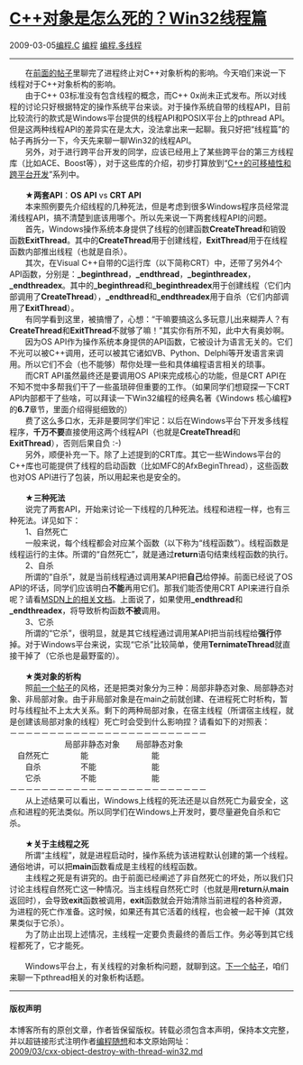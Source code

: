 <!DOCTYPE html>
<html xmlns="http://www.w3.org/1999/xhtml" xml:lang="zh-CN">
<head>
<meta http-equiv="Content-Type" content="text/html; charset=utf-8" />
<meta name="generator" content="Python script by program.think@gmail.com" />
<meta name="provider" content="program-think.blogspot.com" />
<link type="text/css" rel="stylesheet" href="../../css/program-think.css" />
<title>C++对象是怎么死的？Win32线程篇 - 编程随想的博客</title>
</head>
<body>
<div id="main" style="width:100%;">
<h1><a href="../../index.md" title="回到首页">C++对象是怎么死的？Win32线程篇</a></h1>
<div class="post-info"><span class="date-header">2009-03-05</span><a href="../../tags/E7BC96E7A88B.C.md" class="tag">编程.C</a> <a href="../../tags/E7BC96E7A88B.md" class="tag">编程</a> <a href="../../tags/E7BC96E7A88B.E5A49AE7BABFE7A88B.md" class="tag">编程.多线程</a> </div>
<hr>
<div class="post">
　　在<a href="../../2009/02/cxx-object-destroy-with-process.md">前面的帖子</a>里聊完了进程终止对C++对象析构的影响。今天咱们来说一下线程对于C++对象析构的影响。<br />　　由于C++ 03标准没有包含线程的概念，而C++ 0x尚未正式发布。所以对线程的讨论只好根据特定的操作系统平台来谈。对于操作系统自带的线程API，目前比较流行的款式是Windows平台提供的线程API和POSIX平台上的pthread API。但是这两种线程API的差异实在是太大，没法拿出来一起聊。我只好把“线程篇”的帖子再拆分一下，今天先来聊一聊Win32的线程API。<!--program-think--><br />　　另外，对于进行跨平台开发的同学，应该已经用上了某些跨平台的第三方线程库（比如ACE、Boost等），对于这些库的介绍，初步打算放到“<a href="../../2009/01/cxx-cross-platform-develop-0-overview.md" target="_blank">C++的可移植性和跨平台开发</a>”系列中。<br /><br />　　★<b>两套API</b>：<b>OS API</b> vs <b>CRT API</b><br />　　本来照例要先介绍线程的几种死法，但是考虑到很多Windows程序员经常混淆线程API，搞不清楚到底该用哪个。所以先来说一下两套线程API的问题。<br />　　首先，Windows操作系统本身提供了线程的创建函数<b>CreateThread</b>和销毁函数<b>ExitThread</b>。其中的<b>CreateThread</b>用于创建线程，<b>ExitThread</b>用于在线程函数内部推出线程（也就是自杀）。<br />　　其次，在Visual C++自带的C运行库（以下简称CRT）中，还带了另外4个API函数，分别是：<b>_beginthread</b>，<b>_endthread</b>，<b>_beginthreadex</b>，<b>_endthreadex</b>。其中的<b>_beginthread</b>和<b>_beginthreadex</b>用于创建线程（它们内部调用了<b>CreateThread</b>），<b>_endthread</b>和<b>_endthreadex</b>用于自杀（它们内部调用了<b>ExitThread</b>）。<br />　　有同学看到这里，被搞懵了，心想：“干嘛要搞这么多玩意儿出来糊弄人？有<b>CreateThread</b>和<b>ExitThread</b>不就够了嘛！”其实你有所不知，此中大有奥妙啊。<br />　　因为OS API作为操作系统本身提供的API函数，它被设计为语言无关的。它们不光可以被C++调用，还可以被其它诸如VB、Python、Delphi等开发语言来调用。所以它们不会（也不能够）帮你处理一些和具体编程语言相关的琐事。<br />　　而CRT API虽然最终还是要调用OS API来完成核心的功能，但是CRT API在不知不觉中多帮我们干了一些虽琐碎但重要的工作。（如果同学们想窥探一下CRT API内部都干了些啥，可以拜读一下Win32编程的经典名著《Windows 核心编程》的<b>6.7</b>章节，里面介绍得挺细致的）<br />　　费了这么多口水，无非是要同学们牢记：以后在Windows平台下开发多线程程序，<b>千万不要</b>直接使用这两个线程API（也就是<b>CreateThread</b>和<b>ExitThread</b>），否则后果自负 :-)<br />　　另外，顺便补充一下。除了上述提到的CRT库。其它一些Windows平台的C++库也可能提供了线程的启动函数（比如MFC的AfxBeginThread），这些函数也对OS API进行了包装，所以用起来也是安全的。<br /><br />　　★<b>三种死法</b><br />　　说完了两套API，开始来讨论一下线程的几种死法。线程和进程一样，也有三种死法。详见如下：<br />　　1、自然死亡<br />　　一般来说，每个线程都会对应某个函数（以下称为“线程函数”）。线程函数是线程运行的主体。所谓的“自然死亡”，就是通过<b>return</b>语句结束线程函数的执行。<br />　　2、自杀<br />　　所谓的“自杀”，就是当前线程通过调用某API把<b>自己</b>给停掉。前面已经说了OS API的坏话，同学们应该明白<b>不能</b>再用它们。那我们能否使用CRT API来进行自杀呢？请看<a href="http://msdn.microsoft.com/en-us/library/hw264s73.aspx" target="_blank" rel="nofollow">MSDN上的相关文档</a>。上面说了，如果使用<b>_endthread</b>和<b>_endthreadex</b>，将导致析构函数<b>不被</b>调用。<br />　　3、它杀<br />　　所谓的“它杀”，很明显，就是其它线程通过调用某API把当前线程给<b>强行</b>停掉。对于Windows平台来说，实现“它杀”比较简单，使用<b>TernimateThread</b>就直接干掉了（它杀也是最野蛮的）。<br /><br />　　★<b>类对象的析构</b><br />　　照<a href="../../2009/02/cxx-object-destroy-with-process.md">前一个帖子</a>的风格，还是把类对象分为三种：局部非静态对象、局部静态对象、非局部对象。由于非局部对象是在main之前就创建、在进程死亡时析构，暂时与线程扯不上太大关系。剩下的两种局部对象，在宿主线程（所谓宿主线程，就是创建该局部对象的线程）死亡时会受到什么影响捏？请看如下的对照表：<br />－－－－－－－－－－－－－－－－－－－－－－－－－<br />　　　　　　　局部非静态对象　　局部静态对象<br />　自然死亡　　　　能　　　　　　　　能<br />　　自杀　　　　　不能　　　　　　　能<br />　　它杀　　　　　不能　　　　　　　能<br />－－－－－－－－－－－－－－－－－－－－－－－－－<br />　　从上述结果可以看出，Windows上线程的死法还是以自然死亡为最安全，这点和进程的死法类似。所以同学们在Windows上开发时，要尽量避免自杀和它杀。<br /><br />　　★<b>关于主线程之死</b><br />　　所谓“主线程”，就是进程启动时，操作系统为该进程默认创建的第一个线程。通俗地讲，可以把<b>main</b>函数看成是主线程的线程函数。<br />　　主线程之死是有讲究的。由于前面已经阐述了非自然死亡的坏处，所以我们只讨论主线程自然死亡这一种情况。当主线程自然死亡时（也就是用<b>return</b>从<b>main</b>返回时），会导致<b>exit</b>函数被调用，<b>exit</b>函数就会开始清除当前进程的各种资源，为进程的死亡作准备。这时候，如果还有其它活着的线程，也会被一起干掉（其效果类似于它杀）。<br />　　为了防止出现上述情况，主线程一定要负责最终的善后工作。务必等到其它线程都死了，它才能死。<br /><br />　　Windows平台上，有关线程的对象析构问题，就聊到这。<a href="../../2009/03/cxx-object-destroy-with-thread-posix.md">下一个帖子</a>，咱们来聊一下pthread相关的对象析构话题。<div class="blogger-post-footer">
</div>
<hr>
<div class="copyright">
<h4>版权声明</h4>
本博客所有的原创文章，作者皆保留版权。转载必须包含本声明，保持本文完整，并以超链接形式注明作者<a href="mailto:program.think@gmail.com">编程随想</a>和本文原始网址：<br>
<a href="2009/03/cxx-object-destroy-with-thread-win32.md">2009/03/cxx-object-destroy-with-thread-win32.md</a>
</div>
</div>
</body>
</html>
